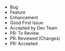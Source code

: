 - Bug
- Feature
- Enhancement
- Good First Issue
- Accepted by Dev Team
- PR: To Review
- PR: Reviewed (Changes)
- PR: Accepted

